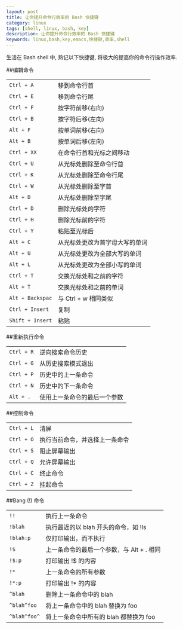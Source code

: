 ```yaml
---
layout: post
title: 让你提升命令行效率的 Bash 快捷键
category: linux
tags: [shell, linux, bash, key]
description: 让你提升命令行效率的 Bash 快捷键
keywords: linux,bash,key,emacs,快捷键,效率,shell
---
```


生活在 Bash shell 中, 熟记以下快捷键, 将极大的提高你的命令行操作效率.

##编辑命令

<table class="table table-bordered table-striped">
  <tr><td><code>Ctrl + A</code></td><td>移到命令行首</td></tr>
  <tr><td><code>Ctrl + E</code></td><td>移到命令行尾</td></tr>
  <tr><td><code>Ctrl + F</code></td><td>按字符前移(右向)</td></tr>
  <tr><td><code>Ctrl + B</code></td><td>按字符后移(左向)</td></tr>
  <tr><td><code>Alt + F</code></td><td>按单词前移(右向)</td></tr>
  <tr><td><code>Alt + B</code></td><td>按单词后移(左向)</td></tr>
  <tr><td><code>Ctrl + XX</code></td><td>在命令行首和光标之间移动</td></tr>
  <tr><td><code>Ctrl + U</code></td><td>从光标处删除至命令行首</td></tr>
  <tr><td><code>Ctrl + K</code></td><td>从光标处删除至命令行尾</td></tr>
  <tr><td><code>Ctrl + W</code></td><td>从光标处删除至字首</td></tr>
  <tr><td><code>Alt + D</code></td><td>从光标处删除至字尾</td></tr>
  <tr><td><code>Ctrl + D</code></td><td>删除光标处的字符</td></tr>
  <tr><td><code>Ctrl + H</code></td><td>删除光标前的字符</td></tr>
  <tr><td><code>Ctrl + Y</code></td><td>粘贴至光标后</td></tr>
  <tr><td><code>Alt + C</code></td><td>从光标处更改为首字母大写的单词</td></tr>
  <tr><td><code>Alt + U</code></td><td>从光标处更改为全部大写的单词</td></tr>
  <tr><td><code>Alt + L</code></td><td>从光标处更改为全部小写的单词</td></tr>
  <tr><td><code>Ctrl + T</code></td><td>交换光标处和之前的字符</td></tr>
  <tr><td><code>Alt + T</code></td><td>交换光标处和之前的单词</td></tr>
  <tr><td><code>Alt + Backspac</code></td><td>与 Ctrl + w 相同类似</td></tr>
  <tr><td><code>Ctrl + Insert</code></td><td>复制</td></tr>
  <tr><td><code>Shift + Insert</code></td><td>粘贴</td></tr>
</table>

##重新执行命令

<table class="table table-bordered table-striped">
  <tr><td><code>Ctrl + R</code></td><td>逆向搜索命令历史</td></tr>
  <tr><td><code>Ctrl + G</code></td><td>从历史搜索模式退出</td></tr>
  <tr><td><code>Ctrl + P</code></td><td>历史中的上一条命令</td></tr>
  <tr><td><code>Ctrl + N</code></td><td>历史中的下一条命令</td></tr>
  <tr><td><code>Alt + .</code></td><td>使用上一条命令的最后一个参数</td></tr>
</table>

##控制命令

<table class="table table-bordered table-striped">
  <tr><td><code>Ctrl + L</code></td><td>清屏</td></tr>
  <tr><td><code>Ctrl + O</code></td><td>执行当前命令，并选择上一条命令</td></tr>
  <tr><td><code>Ctrl + S</code></td><td>阻止屏幕输出</td></tr>
  <tr><td><code>Ctrl + Q</code></td><td>允许屏幕输出</td></tr>
  <tr><td><code>Ctrl + C</code></td><td>终止命令</td></tr>
  <tr><td><code>Ctrl + Z</code></td><td>挂起命令</td></tr>
</table>

##Bang (!) 命令

<table class="table table-bordered table-striped">
  <tr><td><code>!!</code></td><td>执行上一条命令</td></tr>
  <tr><td><code>!blah</code></td><td>执行最近的以 blah 开头的命令，如 !ls</td></tr>
  <tr><td><code>!blah:p</code></td><td>仅打印输出，而不执行</td></tr>
  <tr><td><code>!$</code></td><td>上一条命令的最后一个参数，与 Alt + . 相同</td></tr>
  <tr><td><code>!$:p</code></td><td>打印输出 !$ 的内容</td></tr>
  <tr><td><code>!*</code></td><td>上一条命令的所有参数</td></tr>
  <tr><td><code>!*:p</code></td><td>打印输出 !* 的内容</td></tr>
  <tr><td><code>^blah</code></td><td>删除上一条命令中的 blah</td></tr>
  <tr><td><code>^blah^foo</code></td><td>将上一条命令中的 blah 替换为 foo</td></tr>
  <tr><td><code>^blah^foo^</code></td><td>将上一条命令中所有的 blah 都替换为 foo</td></tr>
</table>

